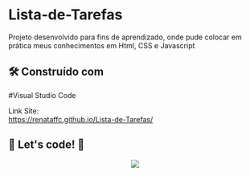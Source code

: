 # Lista-de-Tarefas


Projeto desenvolvido para fins de aprendizado, onde pude colocar em prática meus conhecimentos em Html, CSS e Javascript

## 🛠️ Construído com

#Visual Studio Code

Link Site:  
https://renataffc.github.io/Lista-de-Tarefas/
## 🚀 Let's code! 🚀

<div align="center">
   <img src= "https://user-images.githubusercontent.com/97262523/222161704-8d65da0d-4b3f-491a-b8ac-031f01d8ee72.png">
</div>
